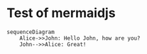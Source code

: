# Test of mermaidjs

~~~mermaid
sequenceDiagram
    Alice->>John: Hello John, how are you?
    John-->>Alice: Great!
~~~

